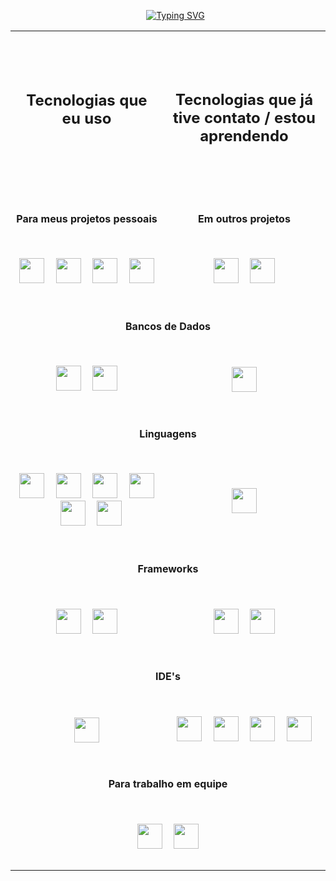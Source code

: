 <div id="user-content-toc">
  <ul align="center">
      <a href="https://git.io/typing-svg"><img src="https://readme-typing-svg.demolab.com?font=Chakra+Petch&size=35&pause=1000&repeat=false&width=500&height=55&lines=Ol%C3%A1%2C+eu+sou+C410-F3R090%F0%9F%A4%96" alt="Typing SVG" /></a>
</div>



<table align="center">
  <tr>
    <td><br><br><br><h2 align="center">Tecnologias que eu uso</h2><p>ㅤㅤㅤㅤㅤㅤㅤㅤㅤㅤㅤㅤㅤㅤㅤㅤㅤㅤㅤㅤㅤㅤㅤㅤㅤㅤㅤㅤㅤㅤㅤㅤㅤㅤㅤㅤ</p></td>
    <td><h2 align="center">Tecnologias que já tive contato / estou aprendendo</h2></td>
  </tr>
  <tr>
    <td align="center">
      <h4>Para meus projetos pessoais</h4>
    </td>
    <td align="center">
      <h4>Em outros projetos</h4>
    </td>
  </tr>
  <tr>
    <td align="center">
      <h3></h3>
      <img src="https://cdn.jsdelivr.net/gh/devicons/devicon@latest/icons/archlinux/archlinux-original.svg" height="40"/>
      <img width="10"/>
      <img src="https://cdn.jsdelivr.net/gh/devicons/devicon@latest/icons/vscode/vscode-original.svg" height="40"/>
      <img width="10"/>
      <img src="https://cdn.jsdelivr.net/gh/devicons/devicon@latest/icons/postman/postman-original.svg" height="40"/>
      <img width="10"/>
      <img src="https://cdn.jsdelivr.net/gh/devicons/devicon@latest/icons/notion/notion-original.svg" height="40"/>
      <h3></h3>
    </td>
    <td align="center">
      <h3></h3>
      <img src="https://cdn.jsdelivr.net/gh/devicons/devicon@latest/icons/docker/docker-original.svg" height="40"/>
      <img width="10"/>
      <img src="https://cdn.jsdelivr.net/gh/devicons/devicon@latest/icons/insomnia/insomnia-original.svg" height="40"/>
      <h3></h3>
    </td>
  </tr>
  <tr>
    <tr>
    <td colspan="2" align="center">
      <h4>Bancos de Dados</h4>
 </tr>
    <td align="center">
      <h3></h3>
      <img src="https://cdn.jsdelivr.net/gh/devicons/devicon@latest/icons/mysql/mysql-original.svg" height="40"/>
      <img width="10"/>
      <img src="https://cdn.jsdelivr.net/gh/devicons/devicon@latest/icons/postgresql/postgresql-original.svg" height="40"/>
      <h3></h3>
    </td>
    <td align="center">
      <h3></h3>
      <img src="https://cdn.jsdelivr.net/gh/devicons/devicon@latest/icons/mongodb/mongodb-original.svg" height="40"/>
      <h3></h3>
    </td>
  </tr>
  <tr>
    <td colspan="2" align="center">
      <h4>Linguagens</h4>
 </tr>
  <tr>
    <td align="center">
      <h3></h3>
      <img src="https://cdn.jsdelivr.net/gh/devicons/devicon@latest/icons/java/java-original.svg" height="40"/>
      <img width="10"/>
      <img src="https://cdn.jsdelivr.net/gh/devicons/devicon@latest/icons/cplusplus/cplusplus-original.svg" height="40"/>
      <img width="10"/>
      <img src="https://cdn.jsdelivr.net/gh/devicons/devicon@latest/icons/php/php-original.svg" height="40"/>
      <img width="10"/>
      <img src="https://cdn.jsdelivr.net/gh/devicons/devicon@latest/icons/javascript/javascript-original.svg" height="40"/>
      <img width="10"/>
      <img src="https://cdn.jsdelivr.net/gh/devicons/devicon@latest/icons/html5/html5-original.svg" height="40"/>
      <img width="10"/>
      <img src="https://cdn.jsdelivr.net/gh/devicons/devicon@latest/icons/css3/css3-original.svg" height="40"/>
      <h3></h3>
    </td>
    <td align="center">
      <h3></h3>
      <img src="https://cdn.jsdelivr.net/gh/devicons/devicon@latest/icons/dart/dart-original.svg" height="40"/>
      <h3></h3>
    </td>
  </tr>
  <tr>
    <td colspan="2" align="center">
      <h4>Frameworks</h4>
 </tr>
  <tr>
    <td align="center">
      <h3></h3>
      <img src="https://cdn.jsdelivr.net/gh/devicons/devicon@latest/icons/spring/spring-original.svg" height="40"/>
      <img width="10"/>
      <img src="https://cdn.jsdelivr.net/gh/devicons/devicon@latest/icons/laravel/laravel-original.svg" height="40"/>
      <h3></h3>
    </td>
    <td align="center">
      <h3></h3>
      <img src="https://cdn.jsdelivr.net/gh/devicons/devicon@latest/icons/flutter/flutter-original.svg" height="40"/>
      <img width="10"/>
      <img src="https://cdn.jsdelivr.net/gh/devicons/devicon@latest/icons/vuejs/vuejs-original.svg" height="40"/>
      <h3></h3>
    </td>
  </tr>
  <tr>
    <td colspan="2" align="center">
      <h4>IDE's</h4>
 </tr>
  <tr>
    <td align="center">
      <h3></h3>
      <img src="https://cdn.jsdelivr.net/gh/devicons/devicon@latest/icons/arduino/arduino-original.svg" height="40"/>
      <h3></h3>
    </td>
    <td align="center">
      <h3></h3>
      <img src="https://cdn.jsdelivr.net/gh/devicons/devicon@latest/icons/webstorm/webstorm-original.svg" height="40"/>
      <img width="10"/>
      <img src="https://cdn.jsdelivr.net/gh/devicons/devicon@latest/icons/phpstorm/phpstorm-original.svg" height="40"/>
      <img width="10"/>
      <img src="https://cdn.jsdelivr.net/gh/devicons/devicon@latest/icons/intellij/intellij-original.svg" height="40"/>
      <img width="10"/>
      <img src="https://cdn.jsdelivr.net/gh/devicons/devicon@latest/icons/eclipse/eclipse-original.svg" height="40"/>
      <h3></h3>
    </td>
  </tr>
  <tr>
    <td colspan="2" align="center">
      <h4>Para trabalho em equipe</h4>
 </tr>
  <td colspan="2" align="center">
    <h3></h3>
    <img src="https://cdn.jsdelivr.net/gh/devicons/devicon@latest/icons/jira/jira-original.svg" height="40"/>
    <img width="10"/>
    <img src="https://cdn.jsdelivr.net/gh/devicons/devicon@latest/icons/bitbucket/bitbucket-original.svg" height="40"/>
    <h3></h3>
 </tr>
</table>
